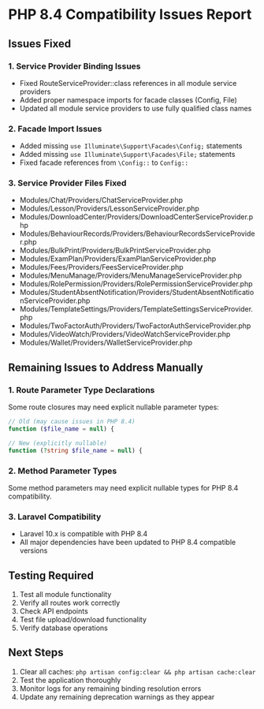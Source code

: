 # PHP 8.4 Compatibility Issues Report

## Issues Fixed

### 1. Service Provider Binding Issues
- Fixed RouteServiceProvider::class references in all module service providers
- Added proper namespace imports for facade classes (Config, File)
- Updated all module service providers to use fully qualified class names

### 2. Facade Import Issues
- Added missing `use Illuminate\Support\Facades\Config;` statements
- Added missing `use Illuminate\Support\Facades\File;` statements
- Fixed facade references from `\Config::` to `Config::`

### 3. Service Provider Files Fixed
- Modules/Chat/Providers/ChatServiceProvider.php
- Modules/Lesson/Providers/LessonServiceProvider.php
- Modules/DownloadCenter/Providers/DownloadCenterServiceProvider.php
- Modules/BehaviourRecords/Providers/BehaviourRecordsServiceProvider.php
- Modules/BulkPrint/Providers/BulkPrintServiceProvider.php
- Modules/ExamPlan/Providers/ExamPlanServiceProvider.php
- Modules/Fees/Providers/FeesServiceProvider.php
- Modules/MenuManage/Providers/MenuManageServiceProvider.php
- Modules/RolePermission/Providers/RolePermissionServiceProvider.php
- Modules/StudentAbsentNotification/Providers/StudentAbsentNotificationServiceProvider.php
- Modules/TemplateSettings/Providers/TemplateSettingsServiceProvider.php
- Modules/TwoFactorAuth/Providers/TwoFactorAuthServiceProvider.php
- Modules/VideoWatch/Providers/VideoWatchServiceProvider.php
- Modules/Wallet/Providers/WalletServiceProvider.php

## Remaining Issues to Address Manually

### 1. Route Parameter Type Declarations
Some route closures may need explicit nullable parameter types:
```php
// Old (may cause issues in PHP 8.4)
function ($file_name = null) {

// New (explicitly nullable)
function (?string $file_name = null) {
```

### 2. Method Parameter Types
Some method parameters may need explicit nullable types for PHP 8.4 compatibility.

### 3. Laravel Compatibility
- Laravel 10.x is compatible with PHP 8.4
- All major dependencies have been updated to PHP 8.4 compatible versions

## Testing Required
1. Test all module functionality
2. Verify all routes work correctly
3. Check API endpoints
4. Test file upload/download functionality
5. Verify database operations

## Next Steps
1. Clear all caches: `php artisan config:clear && php artisan cache:clear`
2. Test the application thoroughly
3. Monitor logs for any remaining binding resolution errors
4. Update any remaining deprecation warnings as they appear
